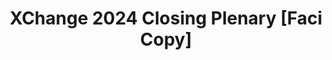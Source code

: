 ---
title: XChange 2024 Closing Plenary [Faci Copy]
redirect_to: https://docs.google.com/document/d/1J3wVM4AkoOIxf1wmH8L7oEA5UG_-JyhIUNKukeV45IM/edit?usp=sharing
redirect_from: 
  - /XC24ClosingPlenary
  - /xc24closingplenary
---
